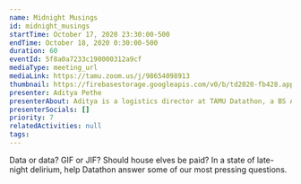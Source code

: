 ```yaml
---
name: Midnight Musings
id: midnight_musings
startTime: October 17, 2020 23:30:00-500
endTime: October 18, 2020 0:30:00-500
duration: 60
eventId: 5f8a0a7233c190000312a9cf
mediaType: meeting_url
mediaLink: https://tamu.zoom.us/j/98654098913
thumbnail: https://firebasestorage.googleapis.com/v0/b/td2020-fb428.appspot.com/o/Thinking-man.jpg?alt=media&token=57e91c41-f7a1-4e54-9824-541f311aa28c
presenter: Aditya Pethe
presenterAbout: Aditya is a logistics director at TAMU Datathon, a BS Applied Mathematics and Computer Science, and has experience building predictive models in at Deephaven Data Labs
presenterSocials: []
priority: 7
relatedActivities: null
tags:
---
```


Data or data? GIF or JIF? Should house elves be paid? In a state of late-night delirium, help Datathon answer some of our most pressing questions.
